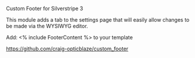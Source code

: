 Custom Footer for Silverstripe 3

This module adds a tab to the settings page that will easily allow changes to be made via the WYSIWYG editor.

Add: <% include FooterContent %> to your template

https://github.com/craig-opticblaze/custom_footer
